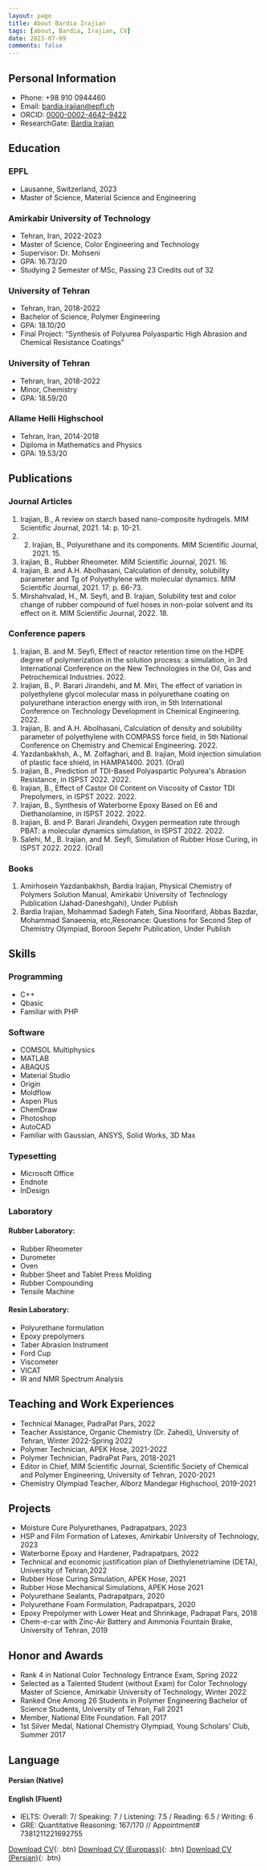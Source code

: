 ```yaml
---
layout: page
title: About Bardia Irajian
tags: [about, Bardia, Irajian, CV]
date: 2023-07-09
comments: false
---
```

    


## Personal Information
* Phone: +98 910 0944460
* Email: bardia.irajian@epfl.ch
* ORCID: <a href="https://orcid.org/0000-0002-4642-9422">0000-0002-4642-9422</a>
* ResearchGate: <a href="https://www.researchgate.net/profile/Bardia-Irajian">Bardia Irajian</a>

## Education
### EPFL 
* Lausanne, Switzerland, 2023
* Master of Science, Material Science and Engineering

### Amirkabir University of Technology
* Tehran, Iran, 2022-2023
* Master of Science, Color Engineering and Technology
* Supervisor: Dr. Mohseni
* GPA: 16.73/20
* Studying 2 Semester of MSc, Passing 23 Credits out of 32

### University of Tehran
* Tehran, Iran, 2018-2022
* Bachelor of Science, Polymer Engineering
* GPA: 18.10/20
* Final Project: “Synthesis of Polyurea Polyaspartic High Abrasion and Chemical Resistance Coatings”<br>

### University of Tehran
* Tehran, Iran, 2018-2022 
* Minor, Chemistry
* GPA: 18.59/20

### Allame Helli Highschool
* Tehran, Iran, 2014-2018 
* Diploma in Mathematics and Physics
* GPA: 19.53/20

## Publications
### Journal Articles
1.	Irajian, B., A review on starch based nano-composite hydrogels. MIM Scientific Journal, 2021. 14: p. 10-21.
2.	2.	Irajian, B., Polyurethane and its components. MIM Scientific Journal, 2021. 15.
3.	Irajian, B., Rubber Rheometer. MIM Scientific Journal, 2021. 16.
4.	Irajian, B. and A.H. Abolhasani, Calculation of density, solubility parameter and Tg of Polyethylene with molecular dynamics. MIM Scientific Journal, 2021. 17: p. 66-73.
5.	Mirshahvalad, H., M. Seyfi, and B. Irajian, Solubility test and color change of rubber compound of fuel hoses in non-polar solvent and its effect on it. MIM Scientific Journal, 2022. 18.
### Conference papers
1.	Irajian, B. and M. Seyfi, Effect of reactor retention time on the HDPE degree of polymerization in the solution process: a simulation, in 3rd International Conference on the New Technologies in the Oil, Gas and Petrochemical Industries. 2022.
2.	Irajian, B., P. Barari Jirandehi, and M. Miri, The effect of variation in polyethylene glycol molecular mass in polyurethane coating on polyurethane interaction energy with iron, in 5th International Conference on Technology Development in Chemical Engineering. 2022.
3.	Irajian, B. and A.H. Abolhasani, Calculation of density and solubility parameter of polyethylene with COMPASS force field, in 5th National Conference on Chemistry and Chemical Engineering. 2022.
4.	Yazdanbakhsh, A., M. Zolfaghari, and B. Irajian, Mold injection simulation of plastic face shield, in HAMPA1400. 2021. (Oral)
5.	Irajian, B., Prediction of TDI-Based Polyaspartic Polyurea's Abrasion Resistance, in ISPST 2022. 2022.
6.	Irajian, B., Effect of Castor Oil Content on Viscosity of Castor TDI Prepolymers, in ISPST 2022. 2022.
7.	Irajian, B., Synthesis of Waterborne Epoxy Based on E6 and Diethanolamine, in ISPST 2022. 2022.
8.	Irajian, B. and P. Barari Jirandehi, Oxygen permeation rate through PBAT: a molecular dynamics simulation, in ISPST 2022. 2022.
9.	Salehi, M., B. Irajian, and M. Seyfi, Simulation of Rubber Hose Curing, in ISPST 2022. 2022. (Oral)

### Books
1. Amirhosein Yazdanbakhsh, Bardia Irajian, Physical Chemistry of Polymers Solution Manual, Amirkabir
University of Technology Publication (Jahad-Daneshgahi), Under Publish
2. Bardia Irajian, Mohammad Sadegh Fateh, Sina Noorifard, Abbas Bazdar, Mohammad Sanaeenia, etc,Resonance: Questions for Second Step of Chemistry Olympiad, Boroon Sepehr Publication, Under Publish



## Skills
### Programming
* C++
* Qbasic
* Familiar with PHP

### Software
* COMSOL Multiphysics
*  MATLAB
*  ABAQUS
*  Material Studio
*  Origin
*  Moldflow
*  Aspen Plus
*  ChemDraw
*  Photoshop
*  AutoCAD
*  Familiar with Gaussian, ANSYS, Solid Works, 3D Max

### Typesetting
* Microsoft Office
* Endnote
* InDesign

### Laboratory
#### Rubber Laboratory: 
* Rubber Rheometer
* Durometer
* Oven
* Rubber Sheet and Tablet Press Molding
* Rubber Compounding
* Tensile Machine

  
#### Resin Laboratory: 
* Polyurethane formulation
* Epoxy prepolymers
* Taber Abrasion Instrument
* Ford Cup
* Viscometer
* VICAT
* IR and NMR Spectrum Analysis


## Teaching and Work Experiences
* Technical Manager, PadraPat Pars, 2022
* Teacher Assistance, Organic Chemistry (Dr. Zahedi), University of Tehran, Winter 2022-Spring 2022
* Polymer Technician, APEK Hose, 2021-2022
* Polymer Technician, PadraPat Pars, 2018-2021
* Editor in Chief, MIM Scientific Journal, Scientific Society of Chemical and Polymer Engineering, University of Tehran, 2020-2021
* Chemistry Olympiad Teacher, Alborz Mandegar Highschool, 2019-2021

## Projects
* Moisture Cure Polyurethanes, Padrapatpars, 2023
* HSP and Film Formation of Latexes, Amirkabir University of Technology, 2023
* Waterborne Epoxy and Hardener, Padrapatpars, 2022
* Technical and economic justification plan of Diethylenetriamine (DETA), University of Tehran,2022
* Rubber Hose Curing Simulation, APEK Hose, 2021
* Rubber Hose Mechanical Simulations, APEK Hose 2021
* Polyurethane Sealants, Padrapatpars, 2020
* Polyurethane Foam Formulation, Padrapatpars, 2020
* Epoxy Prepolymer with Lower Heat and Shrinkage, Padrapat Pars, 2018
* Chem-e-car with Zinc-Air Battery and Ammonia Fountain Brake, University of Tehran, 2019

## Honor and Awards
* Rank 4 in National Color Technology Entrance Exam, Spring 2022
* Selected as a Talented Student (without Exam) for Color Technology Master of Science, Amirkabir University of Technology, Winter 2022
* Ranked One Among 26 Students in Polymer Engineering Bachelor of Science Students, University of Tehran, Fall 2021
* Member, National Elite Foundation. Fall 2017
* 1st Silver Medal, National Chemistry Olympiad, Young Scholars’ Club, Summer 2017

## Language
#### Persian (Native)
#### English (Fluent)
* IELTS: Overall: 7/ Speaking: 7 / Listening: 7.5 / Reading: 6.5 / Writing: 6
* GRE: Quantitative Reasoning: 167/170 // Appointment# 7381211221692755

[Download CV](/CV.pdf){: .btn}
[Download CV (Europass)](/EuroPass.pdf){: .btn}
[Download CV (Persian)](/FaCV.pdf){: .btn}
